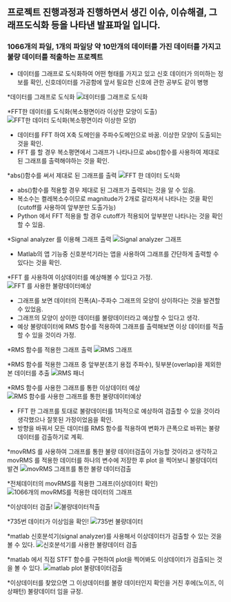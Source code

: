 ## 프로젝트 진행과정과 진행하면서 생긴 이슈, 이슈해결, 그래프도식화 등을 나타낸 발표파일 입니다.

### 1066개의 파일, 1개의 파일당 약 10만개의 데이터를 가진 데이터를 가지고 불량 데이터를 적출하는 프로젝트

- 데이터를 그래프로 도식화하여 어떤 형태를 가지고 있고 신호 데이터가 의미하는 정보를 확인, 신호데이터를 가공함에 앞서 필요한 신호에 관한 공부도 같이 병행

*데이터를 그래프로 도식화
![데이터를 그래프로 도식화](https://user-images.githubusercontent.com/54656838/68354888-fce37d00-0150-11ea-815f-d9129ce0f3cd.jpeg)


*FFT한 데이터를 도식화(복소평면이라 이상한 모양이 도출)
![FFT한 데이터 도식화(복소평면이라 이상한 모양)](https://user-images.githubusercontent.com/54656838/68354969-2ef4df00-0151-11ea-903d-81aec756f8fa.jpeg)
- 데이터를 FFT 하여 X축 도메인을 주파수도메인으로 바꿈. 이상한 모양이 도출되는 것을 확인.
- FFT 를 할 경우 복소평면에서 그래프가 나타나므로 abs()함수를 사용하여 제대로된 그래프를 출력해야하는 것을 확인.

*abs()함수를 써서 제대로 된 그래프를 출력
![FFT 한 데이터 도식화](https://user-images.githubusercontent.com/54656838/68355092-8bf09500-0151-11ea-94d0-9841dccd126b.jpeg)
- abs()함수를 적용할 경우 제대로 된 그래프가 출력되는 것을 알 수 있음.
- 복소수는 켤레복소수이므로 magnitude가 2개로 갈라져서 나타나는 것을 확인(cutoff를 사용하여 앞부분만 도출가능)
- Python 에서 FFT 적용을 할 경우 cutoff가 적용되어 앞부분만 나타나는 것을 확인할 수 있음.

*Signal analyzer 를 이용해 그래프 출력
![Signal analyzer 그래프](https://user-images.githubusercontent.com/54656838/68451583-ae0e1400-0232-11ea-979d-0547a7d0e758.jpeg)

- Matlab의 앱 기능중 신호분석기라는 앱을 사용하여 그래프를 간단하게 출력할 수 있다는 것을 확인.

*FFT 를 사용하여 이상데이터를 예상해볼 수 있다고 가정.
![FFT 를 사용한 불량데이터예상](https://user-images.githubusercontent.com/54656838/68660807-36ffb500-057d-11ea-9912-36bc2411f798.jpeg)
- 그래프를 보면 데이터의 진폭(A)-주파수 그래프의 모양이 상이하다는 것을 발견할 수 있었음.
- 그래프의 모양이 상이한 데이터를 불량데이터라고 예상할 수 있다고 생각.
- 예상 불량데이터에 RMS 함수를 적용하여 그래프를 출력해보면 이상 데이터를 적출할 수 있을 것이라 가정.

*RMS 함수를 적용한 그래프 출력
![RMS 그래프](https://user-images.githubusercontent.com/54656838/68528482-9324c800-0336-11ea-8820-b5aadb05075a.jpeg)

*RMS 함수를 적용한 그래프 중 앞부분(초기 용접 주파수), 뒷부분(overlap)을 제외한 본 데이터를 추출
![RMS 패너](https://user-images.githubusercontent.com/54656838/68528483-9ddf5d00-0336-11ea-905d-6af3ee58eb85.jpeg)

*RMS 함수를 사용한 그래프를 통한 이상데이터 예상
![RMS 함수를 사용한 그래프를 통한 불량데이터예상](https://user-images.githubusercontent.com/54656838/68660846-4aab1b80-057d-11ea-9b0d-ed7a25230fd2.jpeg)
- FFT 한 그래프를 토대로 불량데이터를 1차적으로 예상하여 검출할 수 있을 것이라 생각했으나 잘못된 가정이었음을 확인.
- 방향을 바꿔서 모든 데이터를 RMS 함수를 적용하여 변화가 큰폭으로 바뀌는 불량데이터를 검출하기로 계획.

*movRMS 를 사용하여 그래프를 통한 불량 데이터검출이 가능할 것이라고 생각하고 movRMS 를 적용한 데이터를 하나의 변수에 저장한 후 plot 을 찍어보니 불량데이터 발견
![movRMS 그래프를 통한 불량 데이터검출](https://user-images.githubusercontent.com/54656838/68723731-ce581d00-05fc-11ea-8bca-a35400a071eb.jpeg)

*전체데이터의 movRMS를 적용한 그래프(이상데이터 확인)
![1066개의 movRMS를 적용한 데이터의 그래프](https://user-images.githubusercontent.com/54656838/68723795-0b241400-05fd-11ea-8a78-35cfa6506451.jpeg)

*이상데이터 검출! 
![불량데이터적출](https://user-images.githubusercontent.com/54656838/68723820-1a0ac680-05fd-11ea-8cc8-0c6c924c5146.jpeg)

*735번 데이터가 이상임을 확인!
![735번 불량데이터](https://user-images.githubusercontent.com/54656838/68723891-58a08100-05fd-11ea-9c09-4cf298c27aaa.jpeg)

*matlab 신호분석기(signal analyzer)를 사용해서 이상데이터가 검출할 수 있는 것을 볼 수 있다.
![신호분석기를 사용한 불량데이터 검출](https://user-images.githubusercontent.com/54656838/68819448-5d336b00-06cb-11ea-8c7e-b4a842654464.jpeg)

*matlab 에서 직접 STFT 함수를 구현하여 plot을 찍어봐도 이상데이터가 검출되는 것을 볼 수 있다.
![matlab plot 불량데이터검출](https://user-images.githubusercontent.com/54656838/68819612-dc28a380-06cb-11ea-9328-a29189f0efd2.jpg)

*이상데이터를 찾았으면 그 이상데이터를 불량 데이터인지 확인을 거친 후에(노이즈, 이상패턴) 불량데이터 임을 규정.
